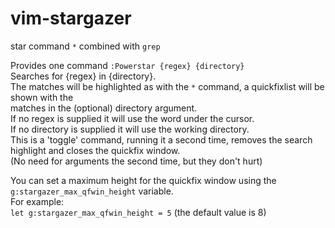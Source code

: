 # vim-stargazer
star command `*` combined with `grep`

Provides one command `:Powerstar {regex} {directory}`  
Searches for {regex} in {directory}.  
The matches will be highlighted as with the `*` command, a quickfixlist will be shown with the  
matches in the (optional) directory argument.  
If no regex is supplied it will use the word under the cursor.  
If no directory is supplied it will use the working directory.  
This is a 'toggle' command, running it a second time, removes the search highlight 
and closes the quickfix window.  
(No need for arguments the second time, but they don't hurt)  

You can set a maximum height for the quickfix window using the `g:stargazer_max_qfwin_height` variable.  
For example:  
`let g:stargazer_max_qfwin_height = 5` (the default value is 8)
